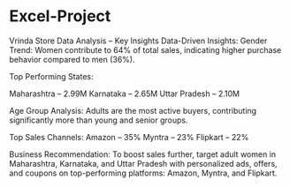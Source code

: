 # Excel-Project
Vrinda Store Data Analysis – Key Insights
Data-Driven Insights:
Gender Trend: Women contribute to 64% of total sales, indicating higher purchase behavior compared to men (36%).

Top Performing States:

Maharashtra – 2.99M
Karnataka – 2.65M
Uttar Pradesh – 2.10M

Age Group Analysis:
Adults are the most active buyers, contributing significantly more than young and senior groups.

Top Sales Channels:
Amazon – 35%
Myntra – 23%
Flipkart – 22%

Business Recommendation:
To boost sales further, target adult women in Maharashtra, Karnataka, and Uttar Pradesh with personalized ads, offers, and coupons on top-performing platforms: Amazon, Myntra, and Flipkart.
